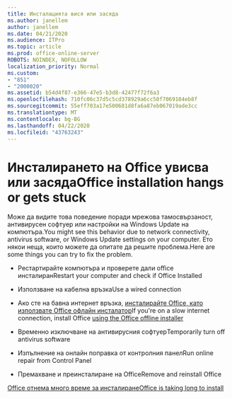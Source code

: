 ```yaml
---
title: Инсталацията вися или засяда
ms.author: janellem
author: janellem
ms.date: 04/21/2020
ms.audience: ITPro
ms.topic: article
ms.prod: office-online-server
ROBOTS: NOINDEX, NOFOLLOW
localization_priority: Normal
ms.custom:
- "851"
- "2000020"
ms.assetid: b54d4f87-e366-47e5-b3d8-42477f72f6a3
ms.openlocfilehash: 710fc06c37d5c5cd378929a6cc50f7069104eb8f
ms.sourcegitcommit: 55eff703a17e500681d8fa6a87eb067019ade3cc
ms.translationtype: MT
ms.contentlocale: bg-BG
ms.lasthandoff: 04/22/2020
ms.locfileid: "43763243"
---
```

# <a name="office-installation-hangs-or-gets-stuck"></a><span data-ttu-id="db64d-102">Инсталирането на Office увисва или засяда</span><span class="sxs-lookup"><span data-stu-id="db64d-102">Office installation hangs or gets stuck</span></span>

<span data-ttu-id="db64d-103">Може да видите това поведение поради мрежова тамосвързаност, антивирусен софтуер или настройки на Windows Update на компютъра.</span><span class="sxs-lookup"><span data-stu-id="db64d-103">You might see this behavior due to network connectivity, antivirus software, or Windows Update settings on your computer.</span></span> <span data-ttu-id="db64d-104">Ето някои неща, които можете да опитате да решите проблема.</span><span class="sxs-lookup"><span data-stu-id="db64d-104">Here are some things you can try to fix the problem.</span></span>
  
- <span data-ttu-id="db64d-105">Рестартирайте компютъра и проверете дали office инсталиран</span><span class="sxs-lookup"><span data-stu-id="db64d-105">Restart your computer and check if Office Installed</span></span>

- <span data-ttu-id="db64d-106">Използване на кабелна връзка</span><span class="sxs-lookup"><span data-stu-id="db64d-106">Use a wired connection</span></span>

- <span data-ttu-id="db64d-107">Ако сте на бавна интернет връзка, [инсталирайте Office, като използвате Office офлайн инсталатор](https://support.office.com/article/f0a85fe7-118f-41cb-a791-d59cef96ad1c?wt.mc_id=Alchemy_ClientDIA)</span><span class="sxs-lookup"><span data-stu-id="db64d-107">If you're on a slow internet connection, install Office [using the Office offline installer](https://support.office.com/article/f0a85fe7-118f-41cb-a791-d59cef96ad1c?wt.mc_id=Alchemy_ClientDIA)</span></span>

- <span data-ttu-id="db64d-108">Временно изключване на антивирусния софтуер</span><span class="sxs-lookup"><span data-stu-id="db64d-108">Temporarily turn off antivirus software</span></span>

- <span data-ttu-id="db64d-109">Изпълнение на онлайн поправка от контролния панел</span><span class="sxs-lookup"><span data-stu-id="db64d-109">Run online repair from Control Panel</span></span>

- <span data-ttu-id="db64d-110">Премахване и преинсталиране на Office</span><span class="sxs-lookup"><span data-stu-id="db64d-110">Remove and reinstall Office</span></span>

[<span data-ttu-id="db64d-111">Office отнема много време за инсталиране</span><span class="sxs-lookup"><span data-stu-id="db64d-111">Office is taking long to install</span></span>](https://support.office.com/article/0f09f357-3fef-42a6-b8aa-cef4c6c44bdf?wt.mc_id=Alchemy_ClientDIA)
  